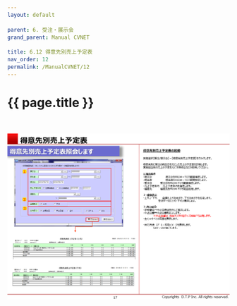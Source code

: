 ```yaml
---
layout: default

parent: 6. 受注・展示会
grand_parent: Manual CVNET

title: 6.12 得意先別売上予定表
nav_order: 12
permalink: /ManualCVNET/12
---
```


# {{ page.title }} <br/><br/>

<a href="/img/Jyucyutenjikai/J18.PNG" target="_blank">
<img src="/img/Jyucyutenjikai/J18.PNG" alt="login image"></a>
